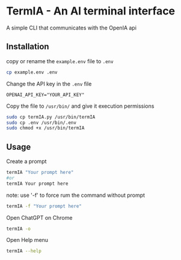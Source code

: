 # TermIA - An AI terminal interface
A simple CLI that communicates with the OpenIA api

## Installation

copy or rename the `example.env` file to `.env`

```bash
cp example.env .env
```
Change the API key in the `.env` file

```text
OPENAI_API_KEY="YOUR_API_KEY"
```

Copy the file to `/usr/bin/` and give it execution permissions

```bash
sudo cp termIA.py /usr/bin/termIA
sudo cp .env /usr/bin/.env
sudo chmod +x /usr/bin/termIA
```

## Usage

Create a prompt

```bash
termIA "Your prompt here" 
#or
termIA Your prompt here
```
note: use '-f' to force rum the command without prompt

```bash
termIA -f "Your prompt here" 
```

Open ChatGPT on Chrome

```bash
termIA -o
```

Open Help menu

```bash
termIA --help
```